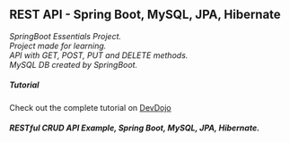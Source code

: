 ## REST API - Spring Boot, MySQL, JPA, Hibernate
_SpringBoot Essentials Project.<br>
Project made for learning.<br>
API with GET, POST, PUT and DELETE methods.<br>
MySQL DB created by SpringBoot.<br>_

##### Tutorial
Check out the complete tutorial on [DevDojo](https://www.youtube.com/watch?v=R-F-UcDo_5I&list=PL62G310vn6nF3gssjqfCKLpTK2sZJ_a_1&index=1)

##### RESTful CRUD API Example, Spring Boot, MySQL, JPA, Hibernate.
